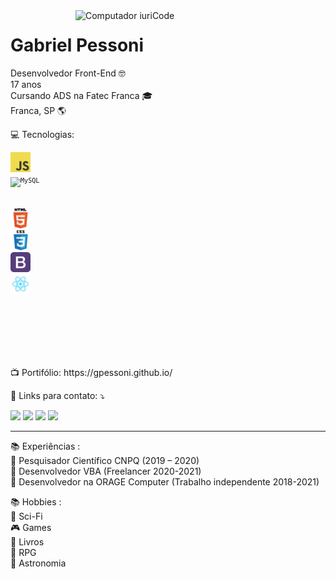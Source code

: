 <img src="https://raw.githubusercontent.com/MicaelliMedeiros/micaellimedeiros/master/image/computer-illustration.png" min-width="400px" max-width="400px" width="400px" align="right" alt="Computador iuriCode">
<h1 align="left">
  Gabriel Pessoni
  </h1>
<p align="left"> 
 Desenvolvedor Front-End 🤓
  <br>
  17 anos
  <br>
  Cursando ADS na Fatec Franca 🎓
  <br>
  Franca, SP 🌎
</p>

<p align="left">
  💻 Tecnologias: </p>

<code><img height="32" src="https://raw.githubusercontent.com/github/explore/80688e429a7d4ef2fca1e82350fe8e3517d3494d/topics/javascript/javascript.png" alt="Javascript"/>
<code><img height="32" src="https://w7.pngwing.com/pngs/423/333/png-transparent-mysql-logo-database-join-table-blue-furniture-text-thumbnail.png" alt="MySQL"/></code> <br>
<code><img height="32" src="https://raw.githubusercontent.com/github/explore/80688e429a7d4ef2fca1e82350fe8e3517d3494d/topics/html/html.png" alt="HTML5"/></code>
<code><img height="32" src="https://raw.githubusercontent.com/github/explore/80688e429a7d4ef2fca1e82350fe8e3517d3494d/topics/css/css.png" alt="CSS"/></code>
<code><img height="32" src="https://raw.githubusercontent.com/github/explore/80688e429a7d4ef2fca1e82350fe8e3517d3494d/topics/bootstrap/bootstrap.png" alt="Bootstrap"/></code>
<code><img height="32" src="https://raw.githubusercontent.com/github/explore/80688e429a7d4ef2fca1e82350fe8e3517d3494d/topics/react/react.png" alt="React"/></code> <br>
  
  </code>
<br>
<br>
 <br>
<p align="left">
 📺 Portifólio: https://gpessoni.github.io/
</p>
<p align="left">
  💌 Links para contato: ⤵️
</p>

<p align="left">
  <a href="https://mail.google.com/mail/u/0/#inbox?compose=GTvVlcSHwsJWHqHhPsCMkDSPkhjdCTnMcZMqBNzkKSNHrkkgxFKXqgbrgmkWdrgzwhkvNnNFgVgKq" alt="Gmail">
  <img src="https://img.shields.io/badge/-Gmail-FF0000?style=flat-square&labelColor=FF0000&logo=gmail&logoColor=white&link=gabrielspessoni@gmail.com" /></a>
  <a href="https://api.whatsapp.com/send?phone=5516999980213&text=Gabriel%20Pessoni%20(Desenvolvedor%20Front-End)" alt="WhatsApp">
  <img src="https://img.shields.io/badge/-WhatsApp-25d366?style=flat-square&labelColor=25d366&logo=whatsapp&logoColor=white&link=API-DO-SEU-WHATSAPP"/></a>

  <a href="https://www.facebook.com/profile.php?id=100009137994367" alt="Facebook">
  <img src="https://img.shields.io/badge/-Facebook-3b5998?style=flat-square&labelColor=3b5998&logo=facebook&logoColor=white&link=LINK-DO-SEU-FACEBOOK"/></a>

  <a href="https://www.instagram.com/gabriel_pessoni" alt="Instagram">
  <img src="https://img.shields.io/badge/-Instagram-DF0174?style=flat-square&labelColor=DF0174&logo=instagram&logoColor=white&link=https://www.instagram.com/gabriel_pessoni/"/></a>
</p>  
<hr>
<p align="left">
 📚 Experiências :
<br>📌 Pesquisador Científico CNPQ (2019 – 2020)
<br>📌 Desenvolvedor VBA (Freelancer 2020-2021)
<br>📌 Desenvolvedor na ORAGE Computer (Trabalho independente 2018-2021) 
</p>




<p align="left">
 📚 Hobbies :
<br>📼 Sci-Fi
<br>🎮 Games
<br>📖 Livros 
 <br>🎲 RPG
  <br> 🌌 Astronomia
</p>


